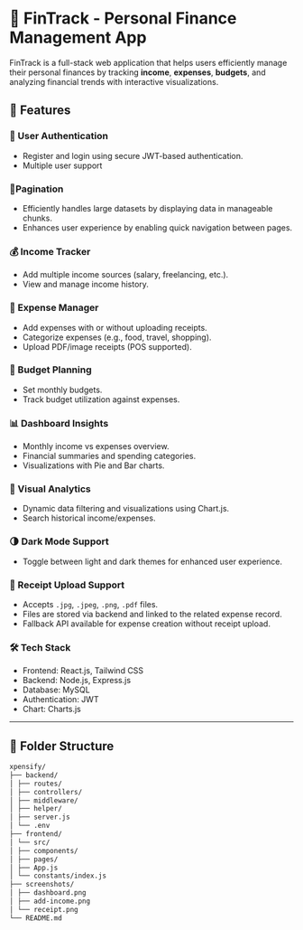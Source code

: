 # 💸 FinTrack - Personal Finance Management App

FinTrack is a full-stack web application that helps users efficiently manage their personal finances by tracking **income**, **expenses**, **budgets**, and analyzing financial trends with interactive visualizations.


## 🚀 Features

### 🔐 User Authentication
- Register and login using secure JWT-based authentication.
- Multiple user support

### 🔎Pagination
- Efficiently handles large datasets by displaying data in manageable chunks.
- Enhances user experience by enabling quick navigation between pages.

### 💰 Income Tracker
- Add multiple income sources (salary, freelancing, etc.).
- View and manage income history.

### 🧾 Expense Manager
- Add expenses with or without uploading receipts.
- Categorize expenses (e.g., food, travel, shopping).
- Upload PDF/image receipts (POS supported).

### 🎯 Budget Planning
- Set monthly budgets.
- Track budget utilization against expenses.

### 📊 Dashboard Insights
- Monthly income vs expenses overview.
- Financial summaries and spending categories.
- Visualizations with Pie and Bar charts.

### 🔎 Visual Analytics
- Dynamic data filtering and visualizations using Chart.js.
- Search historical income/expenses.

### 🌗 Dark Mode Support
- Toggle between light and dark themes for enhanced user experience.


### 🧾 Receipt Upload Support

- Accepts `.jpg`, `.jpeg`, `.png`, `.pdf` files.
- Files are stored via backend and linked to the related expense record.
- Fallback API available for expense creation without receipt upload.


### 🛠️ Tech Stack
- Frontend: React.js, Tailwind CSS
- Backend: Node.js, Express.js
- Database: MySQL
- Authentication: JWT
- Chart: Charts.js

---
## 📁 Folder Structure
```bash
xpensify/
├── backend/
│ ├── routes/
│ ├── controllers/
│ ├── middleware/
│ ├── helper/
│ ├── server.js
│ └── .env
├── frontend/
│ └── src/
│ ├── components/
│ ├── pages/
│ ├── App.js
│ └── constants/index.js
├── screenshots/
│ ├── dashboard.png
│ ├── add-income.png
│ └── receipt.png
└── README.md

```

